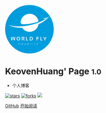 <img width="160px" style="border-radius: 50%" bor src="style/head_portrait.png">

# KeovenHuang' Page <small>1.0</small>

- 个人博客

[![stars](https://badgen.net/github/stars/mochazi/docsify-demo?color=4ab8a1)](https://github.com/Kevoen)
[![forks](https://badgen.net/github/forks/mochazi/docsify-demo?color=4ab8a1)](https://github.com/Kevoen)
![](https://img.shields.io/badge/%E6%91%B8%E9%B1%BC-%E7%A8%8B%E5%BA%8F%E5%91%98-green)

[GitHub](https://github.com/Kevoen)
[开始阅读](#quick-start)
